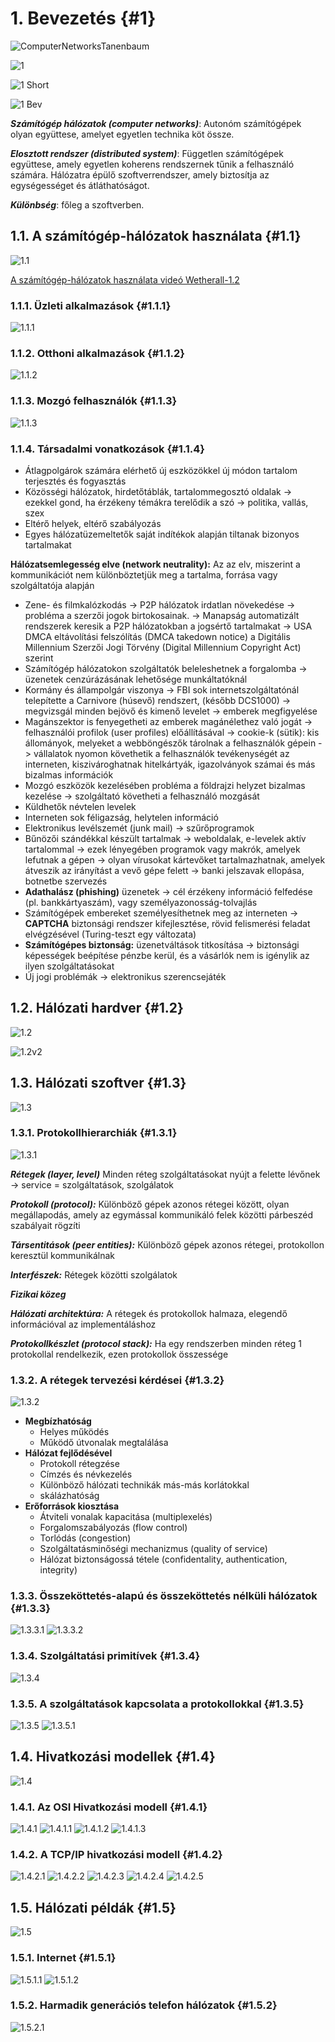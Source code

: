 # 1. Bevezetés {#1}

![ComputerNetworksTanenbaum](images/Computer_Networks_Tanenbaum.jpg)

![1](images/1.jpg)

![1 Short](images/1.png)

![1 Bev](images/1.Bev.jpg)

***Számítógép hálózatok (computer networks)***:
Autonóm számítógépek olyan együttese, amelyet egyetlen technika köt össze.

***Elosztott rendszer (distributed system)***:
Független számítógépek együttese, amely egyetlen koherens rendszernek tűnik a felhasználó számára. Hálózatra épülő szoftverrendszer, amely biztosítja az egységességet és átláthatóságot.

***Különbség***:
főleg a szoftverben.

## 1.1. A számítógép-hálózatok használata {#1.1}

![1.1](images/1.1.png)

[A számítógép-hálózatok használata videó Wetherall-1.2](https://mediaplayer.pearsoncmg.com/_ph_cc_ecs_set.title.1-2_Uses_of_Networks__/ph/streaming/esm/tanenbaum5e_videonotes/1_2_network_uses_cn5e.m4v)

### 1.1.1. Üzleti alkalmazások {#1.1.1}

![1.1.1](images/1.1.1.jpg)

### 1.1.2. Otthoni alkalmazások {#1.1.2}

![1.1.2](images/1.1.2.jpg)

### 1.1.3. Mozgó felhasználók {#1.1.3}

![1.1.3](images/1.1.3.jpg)

### 1.1.4. Társadalmi vonatkozások {#1.1.4}

* Átlagpolgárok számára elérhető új eszközökkel új módon tartalom terjesztés és fogyasztás
* Közösségi hálózatok, hirdetőtáblák, tartalommegosztó oldalak -> ezekkel gond, ha érzékeny témákra terelődik a szó -> politika, vallás, szex
* Eltérő helyek, eltérő szabályozás
* Egyes hálózatüzemeltetők saját indítékok alapján tiltanak bizonyos tartalmakat

**Hálózatsemlegesség elve (network neutrality):**
Az az elv, miszerint a kommunikációt nem különböztetjük meg a tartalma, forrása vagy szolgáltatója alapján

* Zene- és filmkalózkodás -> P2P hálózatok irdatlan növekedése -> probléma a szerzői jogok birtokosainak. -> Manapság automatizált rendszerek keresik a P2P hálózatokban a jogsértő tartalmakat -> USA DMCA eltávolítási felszólítás (DMCA takedown notice) a Digitális Millennium Szerzői Jogi Törvény (Digital Millennium Copyright Act) szerint
* Számítógép hálózatokon szolgáltatók beleleshetnek a forgalomba -> üzenetek cenzúrázásának lehetősége munkáltatóknál
* Kormány és állampolgár viszonya -> FBI sok internetszolgáltatónál telepítette a Carnivore (húsevő) rendszert, (később DCS1000) -> megvizsgál minden bejövő és kimenő levelet -> emberek megfigyelése
* Magánszektor is fenyegetheti az emberek magánélethez való jogát -> felhasználói profilok (user profiles) előállításával -> cookie-k (sütik): kis állományok, melyeket a webböngészők tárolnak a felhasználók gépein -> vállalatok nyomon követhetik a felhasználók tevékenységét az interneten, kiszivároghatnak hitelkártyák, igazolványok számai és más bizalmas információk
* Mozgó eszközök kezelésében probléma a földrajzi helyzet bizalmas kezelése -> szolgáltató követheti a felhasználó mozgását
* Küldhetők névtelen levelek
* Interneten sok féligazság, helytelen információ
* Elektronikus levélszemét (junk mail) -> szűrőprogramok
* Bűnözői szándékkal készült tartalmak -> weboldalak, e-levelek aktív tartalommal -> ezek lényegében programok vagy makrók, amelyek lefutnak a gépen -> olyan vírusokat kártevőket tartalmazhatnak, amelyek átveszik az irányítást a vevő gépe felett -> banki jelszavak ellopása, botnetbe szervezés
* **Adathalász (phishing)** üzenetek -> cél érzékeny információ felfedése (pl. bankkártyaszám), vagy személyazonosság-tolvajlás
* Számítógépek embereket személyesíthetnek meg az interneten -> **CAPTCHA** biztonsági rendszer kifejlesztése, rövid felismerési feladat elvégzésével (Turing-teszt egy változata)
* **Számítógépes biztonság:** üzenetváltások titkosítása -> biztonsági képességek beépítése pénzbe kerül, és a vásárlók nem is igénylik az ilyen szolgáltatásokat
* Új jogi problémák -> elektronikus szerencsejáték

## 1.2. Hálózati hardver {#1.2}

![1.2](images/1.2.png)

![1.2v2](images/1.2.jpg)

## 1.3. Hálózati szoftver {#1.3}

![1.3](images/1.3.png)

### 1.3.1. Protokollhierarchiák {#1.3.1}

![1.3.1](images/1.3.1.jpg)

***Rétegek (layer, level)***
Minden réteg szolgáltatásokat nyújt a felette lévőnek -> service = szolgáltatások, szolgálatok

***Protokoll (protocol):***
Különböző gépek azonos rétegei között, olyan megállapodás, amely az egymással kommunikáló felek közötti párbeszéd szabályait rögzíti

***Társentitások (peer entities):***
Különböző gépek azonos rétegei, protokollon keresztül kommunikálnak

***Interfészek:***
Rétegek közötti szolgálatok

***Fizikai közeg***

***Hálózati architektúra:***
A rétegek és protokollok halmaza, elegendő információval az implementáláshoz

***Protokollkészlet (protocol stack):***
Ha egy rendszerben minden réteg 1 protokollal rendelkezik, ezen protokollok összessége

### 1.3.2. A rétegek tervezési kérdései {#1.3.2}

![1.3.2](images/1.3.2.jpg)

* **Megbízhatóság**
  * Helyes működés
  * Működő útvonalak megtalálása
* **Hálózat fejlődésével**
  * Protokoll rétegzése
  * Címzés és névkezelés
  * Különböző hálózati technikák más-más korlátokkal
  * skálázhatóság
* **Erőforrások kiosztása**
  * Átviteli vonalak kapacitása (multiplexelés)
  * Forgalomszabályozás (flow control)
  * Torlódás (congestion)
  * Szolgáltatásminőségi mechanizmus (quality of service)
  * Hálózat biztonságossá tétele (confidentality, authentication, integrity)

### 1.3.3. Összeköttetés-alapú és összeköttetés nélküli hálózatok {#1.3.3}

![1.3.3.1](images/1.3.3.1.jpg)
![1.3.3.2](images/1.3.3.2.jpg)

### 1.3.4. Szolgáltatási primitívek {#1.3.4}

![1.3.4](images/1.3.4.jpg)

### 1.3.5. A szolgáltatások kapcsolata a protokollokkal {#1.3.5}

![1.3.5](images/1.3.5.jpg)
![1.3.5.1](images/1.3.5.1.jpg)

## 1.4. Hivatkozási modellek {#1.4}

![1.4](images/1.4.jpg)

### 1.4.1. Az OSI Hivatkozási modell {#1.4.1}

![1.4.1](images/1.4.1.jpg)
![1.4.1.1](images/1.4.1.1.jpg)
![1.4.1.2](images/1.4.1.2.jpg)
![1.4.1.3](images/1.4.1.3.jpg)

### 1.4.2. A TCP/IP hivatkozási modell {#1.4.2}

![1.4.2.1](images/1.4.2.1.jpg)
![1.4.2.2](images/1.4.2.2.jpg)
![1.4.2.3](images/1.4.2.3.jpg)
![1.4.2.4](images/1.4.2.4.jpg)
![1.4.2.5](images/1.4.2.5.png)

## 1.5. Hálózati példák {#1.5}

![1.5](images/1.5.png)

### 1.5.1. Internet {#1.5.1}

![1.5.1.1](images/1.5.1.1.jpg)
![1.5.1.2](images/1.5.1.2.jpg)

### 1.5.2. Harmadik generációs telefon hálózatok {#1.5.2}

![1.5.2.1](images/1.5.2.1.jpg)
